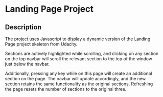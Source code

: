 # Landing Page Project

## Description

The project uses Javascript to display a dynamic version of the Landing Page project skeleton from Udacity.

Sections are actively highlighted while scrolling, and clicking on any section on the top navbar will scroll the relevant section to the top of the window just below the navbar.

Additionally, pressing any key while on this page will create an additional section on the page. The navbar will update accordingly, and the new section retains the same functionality as the original sections. Refreshing the page resets the number of sections to the original three.
